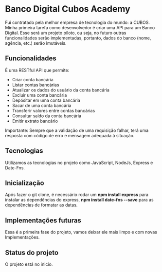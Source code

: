 
# Banco Digital Cubos Academy

Fui contratado pela melhor empresa de tecnologia do mundo: a CUBOS. Minha primeira tarefa como desenvolvedor é criar uma API para um Banco Digital. Esse será um projeto piloto, ou seja, no futuro outras funcionalidades serão implementadas, portanto, dados do banco (nome, agência, etc.) serão imutáveis.

## Funcionalidades

É uma RESTful API que permite:

- Criar conta bancária
- Listar contas bancárias
- Atualizar os dados do usuário da conta bancária
- Excluir uma conta bancária
- Depósitar em uma conta bancária
- Sacar de uma conta bancária
- Transferir valores entre contas bancárias
- Consultar saldo da conta bancária
- Emitir extrato bancário

Importante: Sempre que a validação de uma requisição falhar, terá uma resposta com código de erro e mensagem adequada à situação.



## Tecnologias

Utilizamos as tecnologias no projeto como JavaScript, NodeJs, Express e Date-Fns.
## Inicialização

Após fazer o git clone, é necessário rodar um **npm install express** para instalar as dependências do express, **npm install date-fns --save** para as dependências de formatar as datas. 
## Implementações futuras
Essa é a primeira fase do projeto, vamos deixar ele mais limpo e com novas Implementações.
## Status do projeto

O projeto está no inicio.
